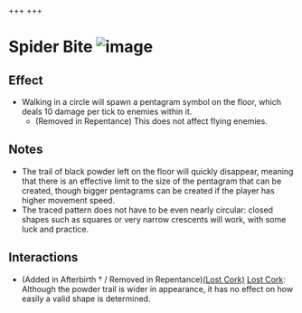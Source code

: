 +++
+++

 # Spider Bite ![image](/image/Spider_Bite.png) 


Effect
--------


* Walking in a circle will spawn a pentagram symbol on the floor, which deals 10 damage per tick to enemies within it.
	+ (Removed in Repentance) This does not affect flying enemies.


Notes
-------


* The trail of black powder left on the floor will quickly disappear, meaning that there is an effective limit to the size of the pentagram that can be created, though bigger pentagrams can be created if the player has higher movement speed.
* The traced pattern does not have to be even nearly circular: closed shapes such as squares or very narrow crescents will work, with some luck and practice.


Interactions
--------------


* (Added in Afterbirth † / Removed in Repentance)[(Lost Cork)](/wiki/Lost_Cork "Lost Cork") [Lost Cork](/wiki/Lost_Cork "Lost Cork"): Although the powder trail is wider in appearance, it has no effect on how easily a valid shape is determined.


